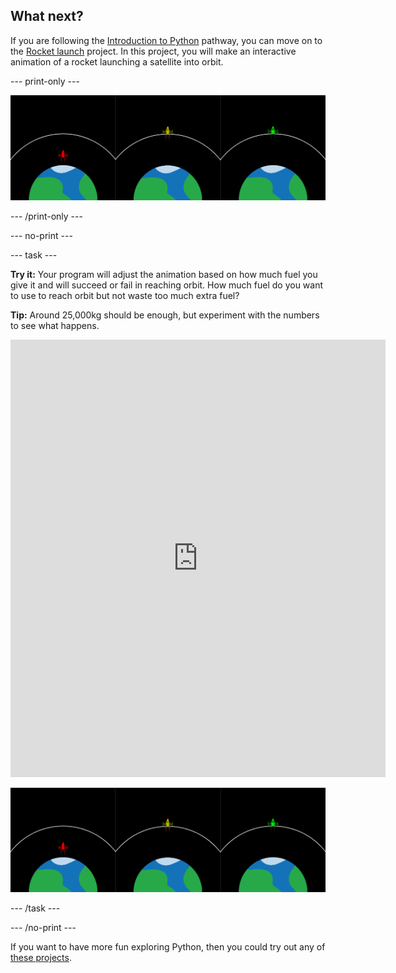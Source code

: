 ## What next?

If you are following the [Introduction to Python](https://projects.raspberrypi.org/en/raspberrypi/python-intro) pathway, you can move on to the [Rocket launch](https://projects.raspberrypi.org/en/projects/rocket-launch) project. In this project, you will make an interactive animation of a rocket launching a satellite into orbit.

--- print-only ---

![Rocket launch project.](images/showcase_rocket.png)

--- /print-only ---

--- no-print ---

--- task ---

**Try it:** Your program will adjust the animation based on how much fuel you give it and will succeed or fail in reaching orbit. How much fuel do you want to use to reach orbit but not waste too much extra fuel?

**Tip:** Around 25,000kg should be enough, but experiment with the numbers to see what happens.

<iframe src="https://editor.raspberrypi.org/embed/viewer/rocket-launch-example?show_visual_tab=true" width="600" height="700" frameborder="0" marginwidth="0" marginheight="0" allowfullscreen>
</iframe>

![Rocket launch project](images/showcase_rocket.png)

--- /task ---

--- /no-print ---

If you want to have more fun exploring Python, then you could try out any of [these projects](https://projects.raspberrypi.org/en/projects?software%5B%5D=python).
